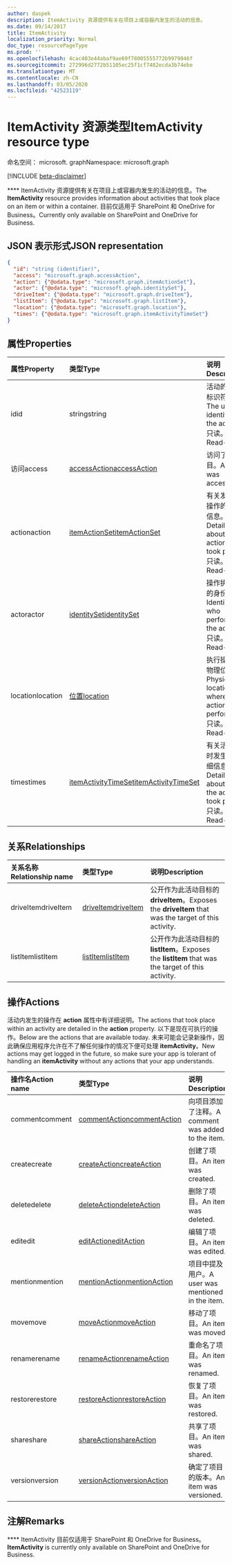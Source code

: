 ```yaml
---
author: daspek
description: ItemActivity 资源提供有关在项目上或容器内发生的活动的信息。
ms.date: 09/14/2017
title: ItemActivity
localization_priority: Normal
doc_type: resourcePageType
ms.prod: ''
ms.openlocfilehash: 4cac403e44abaf9ae69f78005555772b9979046f
ms.sourcegitcommit: 272996d2772b51105ec25f1cf7482ecda3b74ebe
ms.translationtype: MT
ms.contentlocale: zh-CN
ms.lasthandoff: 03/05/2020
ms.locfileid: "42523119"
---
```

# <a name="itemactivity-resource-type"></a><span data-ttu-id="89498-103">ItemActivity 资源类型</span><span class="sxs-lookup"><span data-stu-id="89498-103">ItemActivity resource type</span></span>

<span data-ttu-id="89498-104">命名空间： microsoft. graph</span><span class="sxs-lookup"><span data-stu-id="89498-104">Namespace: microsoft.graph</span></span>

[!INCLUDE [beta-disclaimer](../../includes/beta-disclaimer.md)]

<span data-ttu-id="89498-105">\*\*\*\* ItemActivity 资源提供有关在项目上或容器内发生的活动的信息。</span><span class="sxs-lookup"><span data-stu-id="89498-105">The **ItemActivity** resource provides information about activities that took place on an item or within a container.</span></span>
<span data-ttu-id="89498-106">目前仅适用于 SharePoint 和 OneDrive for Business。</span><span class="sxs-lookup"><span data-stu-id="89498-106">Currently only available on SharePoint and OneDrive for Business.</span></span>

## <a name="json-representation"></a><span data-ttu-id="89498-107">JSON 表示形式</span><span class="sxs-lookup"><span data-stu-id="89498-107">JSON representation</span></span>

<!-- {
  "blockType": "resource",
  "optionalProperties": [ ],
  "keyProperty": "id",
  "@type": "microsoft.graph.itemActivity",
  "@type.aka": "oneDrive.activityEntity"
}-->

```json
{
  "id": "string (identifier)",
  "access": "microsoft.graph.accessAction",
  "action": {"@odata.type": "microsoft.graph.itemActionSet"},
  "actor": {"@odata.type": "microsoft.graph.identitySet"},
  "driveItem": {"@odata.type": "microsoft.graph.driveItem"},
  "listItem": {"@odata.type": "microsoft.graph.listItem"},
  "location": {"@odata.type": "microsoft.graph.location"},
  "times": {"@odata.type": "microsoft.graph.itemActivityTimeSet"}
}
```

## <a name="properties"></a><span data-ttu-id="89498-108">属性</span><span class="sxs-lookup"><span data-stu-id="89498-108">Properties</span></span>

| <span data-ttu-id="89498-109">属性</span><span class="sxs-lookup"><span data-stu-id="89498-109">Property</span></span> | <span data-ttu-id="89498-110">类型</span><span class="sxs-lookup"><span data-stu-id="89498-110">Type</span></span>                    | <span data-ttu-id="89498-111">说明</span><span class="sxs-lookup"><span data-stu-id="89498-111">Description</span></span>
|:---------|:------------------------|:----------------------------------------
| <span data-ttu-id="89498-112">id</span><span class="sxs-lookup"><span data-stu-id="89498-112">id</span></span>       | <span data-ttu-id="89498-113">string</span><span class="sxs-lookup"><span data-stu-id="89498-113">string</span></span>                  | <span data-ttu-id="89498-114">活动的唯一标识符。</span><span class="sxs-lookup"><span data-stu-id="89498-114">The unique identifier of the activity.</span></span> <span data-ttu-id="89498-115">只读。</span><span class="sxs-lookup"><span data-stu-id="89498-115">Read-only.</span></span>
| <span data-ttu-id="89498-116">访问</span><span class="sxs-lookup"><span data-stu-id="89498-116">access</span></span>   | <span data-ttu-id="89498-117">[accessAction][]</span><span class="sxs-lookup"><span data-stu-id="89498-117">[accessAction][]</span></span>        | <span data-ttu-id="89498-118">访问了项目。</span><span class="sxs-lookup"><span data-stu-id="89498-118">An item was accessed.</span></span>
| <span data-ttu-id="89498-119">action</span><span class="sxs-lookup"><span data-stu-id="89498-119">action</span></span>   | <span data-ttu-id="89498-120">[itemActionSet][]</span><span class="sxs-lookup"><span data-stu-id="89498-120">[itemActionSet][]</span></span>       | <span data-ttu-id="89498-121">有关发生的操作的详细信息。</span><span class="sxs-lookup"><span data-stu-id="89498-121">Details about the action that took place.</span></span> <span data-ttu-id="89498-122">只读。</span><span class="sxs-lookup"><span data-stu-id="89498-122">Read-only.</span></span>
| <span data-ttu-id="89498-123">actor</span><span class="sxs-lookup"><span data-stu-id="89498-123">actor</span></span>    | <span data-ttu-id="89498-124">[identitySet][]</span><span class="sxs-lookup"><span data-stu-id="89498-124">[identitySet][]</span></span>         | <span data-ttu-id="89498-125">操作执行者的身份。</span><span class="sxs-lookup"><span data-stu-id="89498-125">Identity of who performed the action.</span></span> <span data-ttu-id="89498-126">只读。</span><span class="sxs-lookup"><span data-stu-id="89498-126">Read-only.</span></span>
| <span data-ttu-id="89498-127">location</span><span class="sxs-lookup"><span data-stu-id="89498-127">location</span></span> | <span data-ttu-id="89498-128">[位置][]</span><span class="sxs-lookup"><span data-stu-id="89498-128">[location][]</span></span>            | <span data-ttu-id="89498-129">执行操作的物理位置。</span><span class="sxs-lookup"><span data-stu-id="89498-129">Physical location where the action was performed.</span></span> <span data-ttu-id="89498-130">只读。</span><span class="sxs-lookup"><span data-stu-id="89498-130">Read-only.</span></span>
| <span data-ttu-id="89498-131">times</span><span class="sxs-lookup"><span data-stu-id="89498-131">times</span></span>    | <span data-ttu-id="89498-132">[itemActivityTimeSet][]</span><span class="sxs-lookup"><span data-stu-id="89498-132">[itemActivityTimeSet][]</span></span> | <span data-ttu-id="89498-133">有关活动何时发生的详细信息。</span><span class="sxs-lookup"><span data-stu-id="89498-133">Details about when the activity took place.</span></span> <span data-ttu-id="89498-134">只读。</span><span class="sxs-lookup"><span data-stu-id="89498-134">Read-only.</span></span>

[identitySet]: identityset.md
[itemActionSet]: itemactionset.md
[itemActivityTimeSet]: itemactivitytimeset.md

## <a name="relationships"></a><span data-ttu-id="89498-138">关系</span><span class="sxs-lookup"><span data-stu-id="89498-138">Relationships</span></span>

| <span data-ttu-id="89498-139">关系名称</span><span class="sxs-lookup"><span data-stu-id="89498-139">Relationship name</span></span> | <span data-ttu-id="89498-140">类型</span><span class="sxs-lookup"><span data-stu-id="89498-140">Type</span></span>          | <span data-ttu-id="89498-141">说明</span><span class="sxs-lookup"><span data-stu-id="89498-141">Description</span></span>
|:------------------|:--------------|:-----------------------------------------
| <span data-ttu-id="89498-142">driveItem</span><span class="sxs-lookup"><span data-stu-id="89498-142">driveItem</span></span>         | <span data-ttu-id="89498-143">[driveItem][]</span><span class="sxs-lookup"><span data-stu-id="89498-143">[driveItem][]</span></span> | <span data-ttu-id="89498-144">公开作为此活动目标的 **driveItem**。</span><span class="sxs-lookup"><span data-stu-id="89498-144">Exposes the **driveItem** that was the target of this activity.</span></span>
| <span data-ttu-id="89498-145">listItem</span><span class="sxs-lookup"><span data-stu-id="89498-145">listItem</span></span>          | <span data-ttu-id="89498-146">[listItem][]</span><span class="sxs-lookup"><span data-stu-id="89498-146">[listItem][]</span></span>  | <span data-ttu-id="89498-147">公开作为此活动目标的 **listItem**。</span><span class="sxs-lookup"><span data-stu-id="89498-147">Exposes the **listItem** that was the target of this activity.</span></span>

[driveItem]: driveitem.md
[listItem]: listitem.md

## <a name="actions"></a><span data-ttu-id="89498-150">操作</span><span class="sxs-lookup"><span data-stu-id="89498-150">Actions</span></span>

<span data-ttu-id="89498-151">活动内发生的操作在 **action** 属性中有详细说明。</span><span class="sxs-lookup"><span data-stu-id="89498-151">The actions that took place within an activity are detailed in the **action** property.</span></span>
<span data-ttu-id="89498-152">以下是现在可执行的操作。</span><span class="sxs-lookup"><span data-stu-id="89498-152">Below are the actions that are available today.</span></span>
<span data-ttu-id="89498-153">未来可能会记录新操作，因此确保应用程序允许在不了解任何操作的情况下便可处理 **itemActivity**。</span><span class="sxs-lookup"><span data-stu-id="89498-153">New actions may get logged in the future, so make sure your app is tolerant of handling an **itemActivity** without any actions that your app understands.</span></span>

| <span data-ttu-id="89498-154">操作名</span><span class="sxs-lookup"><span data-stu-id="89498-154">Action name</span></span> | <span data-ttu-id="89498-155">类型</span><span class="sxs-lookup"><span data-stu-id="89498-155">Type</span></span>              | <span data-ttu-id="89498-156">说明</span><span class="sxs-lookup"><span data-stu-id="89498-156">Description</span></span>
|:------------|:------------------|:-------------------------------------------
| <span data-ttu-id="89498-157">comment</span><span class="sxs-lookup"><span data-stu-id="89498-157">comment</span></span>     | <span data-ttu-id="89498-158">[commentAction][]</span><span class="sxs-lookup"><span data-stu-id="89498-158">[commentAction][]</span></span> | <span data-ttu-id="89498-159">向项目添加了注释。</span><span class="sxs-lookup"><span data-stu-id="89498-159">A comment was added to the item.</span></span>
| <span data-ttu-id="89498-160">create</span><span class="sxs-lookup"><span data-stu-id="89498-160">create</span></span>      | <span data-ttu-id="89498-161">[createAction][]</span><span class="sxs-lookup"><span data-stu-id="89498-161">[createAction][]</span></span>  | <span data-ttu-id="89498-162">创建了项目。</span><span class="sxs-lookup"><span data-stu-id="89498-162">An item was created.</span></span>
| <span data-ttu-id="89498-163">delete</span><span class="sxs-lookup"><span data-stu-id="89498-163">delete</span></span>      | <span data-ttu-id="89498-164">[deleteAction][]</span><span class="sxs-lookup"><span data-stu-id="89498-164">[deleteAction][]</span></span>  | <span data-ttu-id="89498-165">删除了项目。</span><span class="sxs-lookup"><span data-stu-id="89498-165">An item was deleted.</span></span>
| <span data-ttu-id="89498-166">edit</span><span class="sxs-lookup"><span data-stu-id="89498-166">edit</span></span>        | <span data-ttu-id="89498-167">[editAction][]</span><span class="sxs-lookup"><span data-stu-id="89498-167">[editAction][]</span></span>    | <span data-ttu-id="89498-168">编辑了项目。</span><span class="sxs-lookup"><span data-stu-id="89498-168">An item was edited.</span></span>
| <span data-ttu-id="89498-169">mention</span><span class="sxs-lookup"><span data-stu-id="89498-169">mention</span></span>     | <span data-ttu-id="89498-170">[mentionAction][]</span><span class="sxs-lookup"><span data-stu-id="89498-170">[mentionAction][]</span></span> | <span data-ttu-id="89498-171">项目中提及用户。</span><span class="sxs-lookup"><span data-stu-id="89498-171">A user was mentioned in the item.</span></span>
| <span data-ttu-id="89498-172">move</span><span class="sxs-lookup"><span data-stu-id="89498-172">move</span></span>        | <span data-ttu-id="89498-173">[moveAction][]</span><span class="sxs-lookup"><span data-stu-id="89498-173">[moveAction][]</span></span>    | <span data-ttu-id="89498-174">移动了项目。</span><span class="sxs-lookup"><span data-stu-id="89498-174">An item was moved.</span></span>
| <span data-ttu-id="89498-175">rename</span><span class="sxs-lookup"><span data-stu-id="89498-175">rename</span></span>      | <span data-ttu-id="89498-176">[renameAction][]</span><span class="sxs-lookup"><span data-stu-id="89498-176">[renameAction][]</span></span>  | <span data-ttu-id="89498-177">重命名了项目。</span><span class="sxs-lookup"><span data-stu-id="89498-177">An item was renamed.</span></span>
| <span data-ttu-id="89498-178">restore</span><span class="sxs-lookup"><span data-stu-id="89498-178">restore</span></span>     | <span data-ttu-id="89498-179">[restoreAction][]</span><span class="sxs-lookup"><span data-stu-id="89498-179">[restoreAction][]</span></span> | <span data-ttu-id="89498-180">恢复了项目。</span><span class="sxs-lookup"><span data-stu-id="89498-180">An item was restored.</span></span>
| <span data-ttu-id="89498-181">share</span><span class="sxs-lookup"><span data-stu-id="89498-181">share</span></span>       | <span data-ttu-id="89498-182">[shareAction][]</span><span class="sxs-lookup"><span data-stu-id="89498-182">[shareAction][]</span></span>   | <span data-ttu-id="89498-183">共享了项目。</span><span class="sxs-lookup"><span data-stu-id="89498-183">An item was shared.</span></span>
| <span data-ttu-id="89498-184">version</span><span class="sxs-lookup"><span data-stu-id="89498-184">version</span></span>     | <span data-ttu-id="89498-185">[versionAction][]</span><span class="sxs-lookup"><span data-stu-id="89498-185">[versionAction][]</span></span> | <span data-ttu-id="89498-186">确定了项目的版本。</span><span class="sxs-lookup"><span data-stu-id="89498-186">An item was versioned.</span></span>

[accessAction]: accessaction.md
[commentAction]: commentaction.md
[createAction]: createaction.md
[deleteAction]: deleteaction.md
[editAction]: editaction.md
[位置]: location.md
[location]: location.md
[mentionAction]: mentionaction.md
[moveAction]: moveaction.md
[renameAction]: renameaction.md
[restoreAction]: restoreaction.md
[shareAction]: shareaction.md
[versionAction]: versionaction.md

## <a name="remarks"></a><span data-ttu-id="89498-199">注解</span><span class="sxs-lookup"><span data-stu-id="89498-199">Remarks</span></span>

<span data-ttu-id="89498-200">\*\*\*\* ItemActivity 目前仅适用于 SharePoint 和 OneDrive for Business。</span><span class="sxs-lookup"><span data-stu-id="89498-200">**ItemActivity** is currently only available on SharePoint and OneDrive for Business.</span></span>

<!--
{
  "type": "#page.annotation",
  "description": "The ItemActivity object provides information about an activity that took place on an item.",
  "keywords": "activities,activity,action",
  "section": "documentation",
  "tocPath": "Resources/ItemActivity",
  "suppressions": []
}
-->
